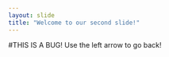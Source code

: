 ```yaml
---
layout: slide
title: "Welcome to our second slide!"
---
```

#THIS IS A BUG!
Use the left arrow to go back!
